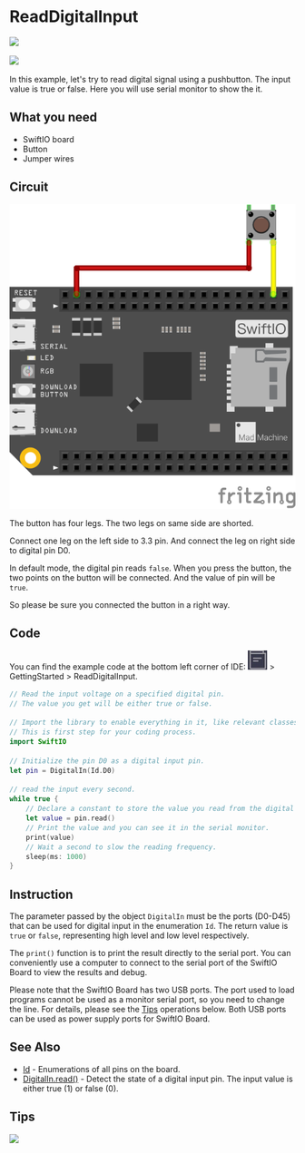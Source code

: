 # ReadDigitalInput

![](https://gblobscdn.gitbook.com/assets%2F-MGOJWkptBbZ3bq0TpEw%2Fsync%2F28482b5134f9b71ba3d12d3b6f5d82d9732d680f.gif?alt=media)

![](https://gblobscdn.gitbook.com/assets%2F-MGOJWkptBbZ3bq0TpEw%2Fsync%2F248974b7412722c96a260a31c8c1dd91cb365749.gif?alt=media)

In this example, let's try to read digital signal using a pushbutton. The input value is true or false. Here you will use serial monitor to show the it.

## What you need

* SwiftIO board
* Button
* Jumper wires

## Circuit

![](../../.gitbook/assets/button.png)

The button has four legs. The two legs on same side are shorted. 

Connect one leg on the left side to 3.3 pin. And connect the leg on right side to digital pin D0.

In default mode, the digital pin reads `false`. When you press the button, the two points on the button will be connected. And the value of pin will be `true`.

So please be sure you connected the button in a right way. 

## Code

You can find the example code at the bottom left corner of IDE: ![](../../.gitbook/assets/xnip2020-07-22_16-04-33.jpg) &gt; GettingStarted &gt; ReadDigitalInput.

```swift
// Read the input voltage on a specified digital pin. 
// The value you get will be either true or false.

// Import the library to enable everything in it, like relevant classes and methods. 
// This is first step for your coding process.
import SwiftIO

// Initialize the pin D0 as a digital input pin.
let pin = DigitalIn(Id.D0)

// read the input every second.
while true {
    // Declare a constant to store the value you read from the digital pin.
    let value = pin.read()
    // Print the value and you can see it in the serial monitor.
    print(value)
    // Wait a second to slow the reading frequency.
    sleep(ms: 1000)
}
```

## Instruction <a id="instruction"></a>

The parameter passed by the object `DigitalIn` must be the ports \(D0-D45\) that can be used for digital input in the enumeration `Id`. The return value is `true` or `false`, representing high level and low level respectively. 

The `print()` function is to print the result directly to the serial port. You can conveniently use a computer to connect to the serial port of the SwiftIO Board to view the results and debug. 

Please note that the SwiftIO Board has two USB ports. The port used to load programs cannot be used as a monitor serial port, so you need to change the line. For details, please see the [Tips](readdigitalinput.md#tips) operations below. Both USB ports can be used as power supply ports for SwiftIO Board.

## See Also <a id="see-also"></a>

* ​[Id](https://swiftioapi.madmachine.io/Enums/Id.html) - Enumerations of all pins on the board.
* ​[DigitalIn.read\(\)](https://swiftioapi.madmachine.io/Classes/DigitalIn.html#/s:7SwiftIO9DigitalInC4readSbyF) - Detect the state of a digital input pin. The input value is either true \(1\) or false \(0\).

## Tips <a id="tips"></a>

![](https://gblobscdn.gitbook.com/assets%2F-MGOJWkptBbZ3bq0TpEw%2Fsync%2Fe4d8c917db768afd4b8a62cd2dae310db00e818f.gif?alt=media)

